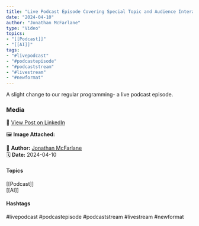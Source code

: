 ```yaml
---
title: "Live Podcast Episode Covering Special Topic and Audience Interaction"  
date: "2024-04-10"  
author: "Jonathan McFarlane"  
type: "Video"  
topics:  
- "[[Podcast]]"  
- "[[AI]]"  
tags:  
- "#livepodcast"  
- "#podcastepisode"  
- "#podcaststream"  
- "#livestream"  
- "#newformat"  
---
```

A slight change to our regular programming- a live podcast episode.

### Media

🔗 [View Post on LinkedIn](https://www.linkedin.com/feed/update/urn:li:activity:7183654864533569536)  
  
🖼 **Image Attached:**  
  
  
👤 **Author:** [Jonathan McFarlane](https://www.linkedin.com/in/jonathanmcfarlane/)  
🗓️ **Date:** 2024-04-10

#### Topics

[[Podcast]]  
[[AI]]  

#### Hashtags

#livepodcast #podcastepisode #podcaststream #livestream #newformat